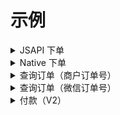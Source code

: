 # 示例

<details>
    <summary>JSAPI 下单</summary>

> 官方文档：<https://pay.weixin.qq.com/wiki/doc/apiv3/apis/chapter3_1_1.shtml>

```php
$response = $app->getClient()->post("v3/pay/transactions/jsapi", [
   "mchid" => "1518700000", // <---- 请修改为您的商户号
   "out_trade_no" => "native12177525012012070352333'.rand(1,1000).'",
   "appid" => "wx6222e9f48a0xxxxx", // <---- 请修改为服务号的 appid
   "description" => "Image形象店-深圳腾大-QQ公仔",
   "notify_url" => "https://weixin.qq.com/",
   "amount" => [
        "total" => 1,
        "currency" => "CNY"
    ],
    "payer" => [
        "openid" => "o4GgauInH_RCEdvrrNGrnxxxxxx" // <---- 请修改为服务号下单用户的 openid
    ]
]);

\dd($response->toArray(false));
```

</details>


<details>
    <summary>Native 下单</summary>

```php
$response = $app->getClient()->post('pay/transactions/native', [
    'mchid' => (string)$app->getMerchant()->getMerchantId(),
    'out_trade_no' => 'native20210720xxx',
    'appid' => 'wxe2fb06xxxxxxxxxx6',
    'description' => 'Image形象店-深圳腾大-QQ公仔',
    'notify_url' => 'https://weixin.qq.com/',
    'amount' => [
        'total' => 1,
        'currency' => 'CNY',
    ]
]);

print_r($response->toArray());
```
</details>


<details>
    <summary>查询订单（商户订单号）</summary>

```php

$outTradeNo = 'native20210720xxx';
$response = $app->getClient()->get("pay/transactions/out-trade-no/{$outTradeNo}", [
    'query'=>[
        'mchid' =>  $app->getMerchant()->getMerchantId()
    ]
]);

print_r($response->toArray());
```
</details>


<details>
    <summary>查询订单（微信订单号）</summary>

```php
$transactionId = '217752501201407033233368018';
$response = $app->getClient()->get("pay/transactions/id/{$transactionId}", [
    'query'=>[
        'mchid' =>  $app->getMerchant()->getMerchantId()
    ]
]);

print_r($response->toArray());
```
</details>

<details>
   <summary>付款（V2）</summary>

```php
$params = [
  'mch_appid' => $app->getConfig()['app_id'],//注意在配置文件中加上app_id
  'mchid' => $app->getConfig()['mch_id'],
  'partner_trade_no' => '202203081646729819743', // 商户订单号，需保持唯一性(只能是字母或者数字，不能包含有符号)
  'openid' => 'ogn1H45HCRxVRiEMLbLLuABbxxxx',
  'check_name' => 'FORCE_CHECK',// NO_CHECK：不校验真实姓名, FORCE_CHECK：强校验真实姓名
  're_user_name'=> '彭旭', // 如果 check_name 设置为FORCE_CHECK，则必填用户真实姓名
  'amount' => 100,
  'desc' => '理赔', // 企业付款操作说明信息。必填
  ];
  
$params = (new EasyWeChat\Pay\LegacySignature($app->getMerchant()))->sign($params);

$response = $api->post('/mmpaymkttransfers/promotion/transfers', [
  'body' => EasyWeChat\Kernel\Support\Xml::build($params),
  'local_cert' => $app->getConfig()['certificate'],//证书
  'local_pk' => $app->getConfig()['private_key'],//证书密钥
]);

print_r(EasyWeChat\Kernel\Support\Xml::parse($response->getContent()));
```
</details>
  
  
<!--
<details>
    <summary>标题</summary>
内容
</details>
-->
